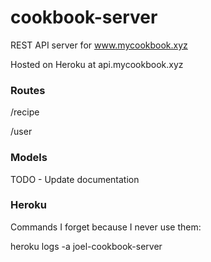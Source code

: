 # cookbook-server

REST API server for www.mycookbook.xyz

Hosted on Heroku at api.mycookbook.xyz

### Routes

/recipe

/user

### Models

TODO - Update documentation

### Heroku

Commands I forget because I never use them:

heroku logs -a joel-cookbook-server

